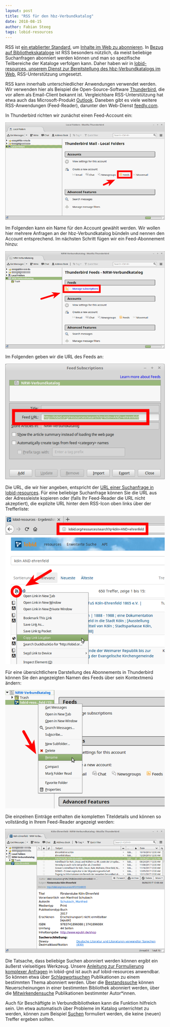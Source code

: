 ```yaml
---
layout: post
title: "RSS für den hbz-Verbundkatalog"
date: 2018-08-15
author: Fabian Steeg
tags: lobid-resources
---
```


RSS ist [ein etablierter Standard](https://ar.al/2018/06/29/reclaiming-rss/), um [Inhalte im Web zu abonnieren](https://mg.guelker.eu/saverss/). In [Bezug auf Bibliothekskataloge](https://www.hughrundle.net/2018/03/25/watching-the-feeds/) ist RSS besonders nützlich, da meist beliebige Suchanfragen abonniert werden können und man so spezifische Teilbereiche der Kataloge verfolgen kann. Daher haben wir in [lobid-resources, unserem Dienst zur Bereitstellung des hbz-Verbundkatalogs im Web](https://lobid.org/resources), RSS-Unterstützung umgesetzt.

RSS kann innerhalb unterschiedlicher Anwendungen verwendet werden. Wir verwenden hier als Beispiel die Open-Source-Software [Thunderbird](https://www.thunderbird.net), die vor allem als Email-Client bekannt ist. Vergleichbare RSS-Unterstützung hat etwa auch das Microsoft-Produkt [Outlook](https://www.howtogeek.com/164325/how-to-add-rss-feeds-to-outlook-2013/). Daneben gibt es viele weitere RSS-Anwendungen (Feed-Reader), darunter den Web-Dienst [feedly.com](http://feedly.com).

In Thunderbird richten wir zunächst einen Feed-Account ein:

![1](/images/2018-08-15-rss/1-feed-account.png)

Im Folgenden kann ein Name für den Account gewählt werden. Wir wollen hier mehrere Anfragen an der hbz-Verbundkatalog bündeln und nennen den Account entsprechend. Im nächsten Schritt fügen wir ein Feed-Abonnement hinzu:

![2](/images/2018-08-15-rss/2-manage-subscriptions.png)

Im Folgenden geben wir die URL des Feeds an:

![3](/images/2018-08-15-rss/3-add-url.png)

Die URL, die wir hier angeben, entspricht der [URL einer Suchanfrage in lobid-resources](http://lobid.org/resources/search?q=K%C3%B6ln+AND+Ehrenfeld). Für eine beliebige Suchanfrage können Sie die URL aus der Adressleiste kopieren oder (falls Ihr Feed-Reader die URL nicht akzeptiert), die explizite URL hinter dem RSS-Icon oben links über der Trefferliste:

![4](/images/2018-08-15-rss/4-url.png)

Für eine übersichtlichere Darstellung des Abonnements in Thunderbird können Sie den angezeigten Namen des Feeds über sein Kontextmenü ändern:

![5](/images/2018-08-15-rss/5-rename.png)

Die einzelnen Einträge enthalten die kompletten Titeldetails und können so vollständig in Ihrem Feed-Reader angezeigt werden:

![6](/images/2018-08-15-rss/6-details.png)

Die Tatsache, dass beliebige Suchen abonniert werden können ergibt ein äußerst vielseitiges Werkzeug. Unsere [Anleitung zur Formulierung komplexer Anfragen](http://blog.lobid.org/2018/07/06/lobid-gnd-queries.html) in lobid-gnd ist auch auf lobid-resources anwendbar. So können etwa über [Schlagwortsuchen](http://lobid.org/resources/search?subject=http%3A%2F%2Fd-nb.info%2Fgnd%2F4031483-2) Publikationen zu einem bestimmten Thema abonniert werden. Über die [Bestandssuche](http://lobid.org/resources/search?owner=http%3A%2F%2Flobid.org%2Forganisations%2FDE-38) können Neuerscheinungen in einer bestimmten Bibliothek abonniert werden, über die [Mitwirkendensuche](http://lobid.org/resources/search?agent=http%3A%2F%2Fd-nb.info%2Fgnd%2F115370080) Publikationen bestimmter Autor*innen.

Auch für Beschäftigte in Verbundbibliotheken kann die Funktion hilfreich sein. Um etwa automatisch über Probleme im Katalog unterrichtet zu werden, können zum Beispiel [Suchen](http://lobid.org/resources/search?q=NOT+_exists_%3Atitle) formuliert werden, die keine (neuen) Treffer ergeben sollten.